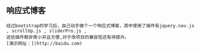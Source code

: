 ## 响应式博客
	经过bootstrap的学习后，自己动手做个一个响应式博客，其中使用了插件有jquery.nav.js , scrollUp.js , sliderPro.js ,
	这些插件都非常小并且方便,对于改项目的兼容性还有待提升。
	[演示网址：](http://baidu.com)
